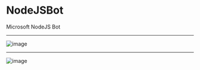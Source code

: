 # NodeJSBot
Microsoft NodeJS Bot
***
![image](https://user-images.githubusercontent.com/19554935/46252864-ebec1680-c43c-11e8-815b-0e2d83f04e0a.png)
***
![image](https://user-images.githubusercontent.com/19554935/46252854-c2cb8600-c43c-11e8-886c-6721d26fe3e0.png)
